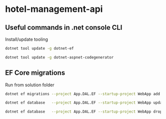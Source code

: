 # hotel-management-api


## Useful commands in .net console CLI

Install/update tooling

~~~bash
dotnet tool update -g dotnet-ef
~~~

~~~bash
dotnet tool update -g dotnet-aspnet-codegenerator 
~~~

## EF Core migrations

Run from solution folder

~~~bash
dotnet ef migrations --project App.DAL.EF --startup-project WebApp add initial
~~~
~~~bash
dotnet ef database   --project App.DAL.EF --startup-project WebApp update
~~~
~~~bash
dotnet ef database   --project App.DAL.EF --startup-project WebApp drop
~~~
